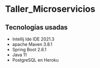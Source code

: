 # Taller_Microservicios

## Tecnologías usadas

- Intellij Ide IDE 2021.3
- apache Maven 3.8.1
- Spring Boot 2.6.1
- Java 11
- PostgreSQL en Heroku